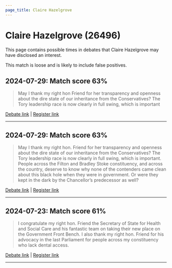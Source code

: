 ```yaml
---
page_title: Claire Hazelgrove
---
```


# Claire Hazelgrove  (26496)

This page contains possible times in debates that Claire Hazelgrove may have disclosed an interest.

This match is loose and is likely to include false positives. 



## 2024-07-29: Match score 63%

>May I thank my right hon Friend for her transparency and openness about the dire state of our inheritance from the Conservatives? The Tory leadership race is now clearly in full swing, which is important

[Debate link](https://www.theyworkforyou.com/debates/?id=2024-07-29c.1051.5) | [Register link](https://www.theyworkforyou.com/mp/26496/register)


---



## 2024-07-29: Match score 63%

>May I thank my right hon. Friend for her transparency and openness about the dire state of our inheritance from the Conservatives? The Tory leadership race is now clearly in full swing, which is important. People across the Filton and Bradley Stoke constituency, and  across the country, deserve to know why none of the contenders came clean about this black hole when they were in government. Or were they kept in the dark by the Chancellor’s predecessor as well?

[Debate link](https://www.theyworkforyou.com/debates/?id=2024-07-29c.1051.5) | [Register link](https://www.theyworkforyou.com/mp/26496/register)


---



## 2024-07-23: Match score 61%

>I congratulate my right hon. Friend the Secretary of State for Health and Social Care and his fantastic team on taking their new place on the Government Front Bench. I also thank my right hon. Friend for his advocacy in the last Parliament for people across my constituency who lack dental access.

[Debate link](https://www.theyworkforyou.com/debates/?id=2024-07-23d.509.1) | [Register link](https://www.theyworkforyou.com/mp/26496/register)


---

